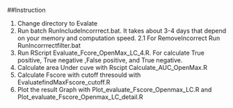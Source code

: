 ##Instruction 
1. Change directory to Evalate
2. Run batch RunIncludeIncorrrect.bat. It takes about 3-4 days that depend on your memory and computation speed.
	2.1 For RemoveIncorrect Run RunIncorrrectfilter.bat
3. Run RScript Evaluate_Fcore_OpenMax_LC_4.R. For calculate True positive, True negative ,False positive, and True negative.
4. Calculate area Under cuve with Rscipt Calculate_AUC_OpenMax.R 
5. Calculate Fscore with cutoff thresould with EvaluatefindMaxFscore_cutoff.R
6. Plot the result Graph with Plot_evaluate_Fscore_Openmax_LC.R and Plot_evaluate_Fscore_Openmax_LC_detail.R